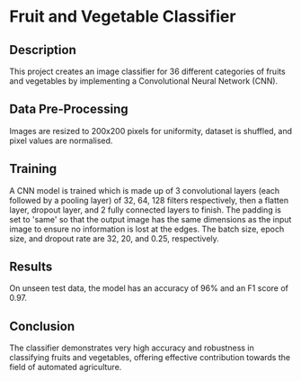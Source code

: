 # Fruit and Vegetable Classifier

## Description
This project creates an image classifier for 36 different categories of fruits and vegetables by implementing a Convolutional Neural Network (CNN).

## Data Pre-Processing
Images are resized to 200x200 pixels for uniformity, dataset is shuffled, and pixel values are normalised.

## Training
A CNN model is trained which is made up of 3 convolutional layers (each followed by a pooling layer) of 32, 64, 128 filters respectively, then a flatten layer, dropout layer, and 2 fully connected layers to finish. The padding is set to 'same' so that the output image has the same dimensions as the input image to ensure no information is lost at the edges. The batch size, epoch size, and dropout rate are 32, 20, and 0.25, respectively.

## Results
On unseen test data, the model has an accuracy of 96% and an F1 score of 0.97.

## Conclusion
The classifier demonstrates very high accuracy and robustness in classifying fruits and vegetables, offering effective contribution towards the field of automated agriculture.
